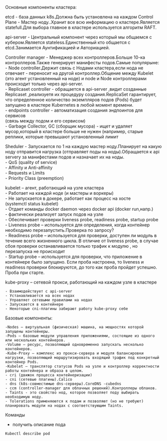 Основные компоненты кластера:

etcd - база данных k8s.Должна быть установлена на каждом Control Plane - Мастер ноду..Хранит все всю информацию о кластере.Является statefull.Для выбора главное в кластере используется алгоритм RAFT.

api-server - Центральный компонент через который мы общаемся с кубером.Является stateless.Единственный кто общается с etcd.Занимается Аунтификацией и Авториацией.


Controller manager - Менеджер всех контроллеров.Больше 10-ка контроллеров.Также генерирует манифесты подов.Самые популярыне:  
	- Node controller.Держит связь с Нодами кластера,если нода не отвечает - переносит на другой контроллер.Общение между Kubelet (это агент установленный на ноде) и node и Node контроллерами происходит только через api-server.  
	- Replicaset controller	- обращается в api-server ,видит созданные Replicaset ,реализуетя их процедуру создания.ReplicaSet гарантирует, что определенное количество экземпляров подов (Pods) будет запущено в кластере Kubernetes в любой момент времени.  
	- endpoints controller - автоматизация создания эндпоинтов для сервисов  
(связь между подом и его сервисом)  
	- Garbage Collector, GC (сборщик мусора) - ищет и удаляет мусор,который в кластере больше не нужен (например, старые реплики, которые превышают установленный лимит  

Sheduler - Запускается по 1 на каждую мастер ноду.Планирует на какую ноду отправится нагрузка (отправляет поды на ноды).Обращается к api servery за манифестами подов и назначает их на ноды.    
		- QoS (quality of service)   
		- Affinity и Anti-affinity   
		- Requests и Limits   
		- Priority Class (preemption)
 

kubelet – агент, работающий на узле кластера   
	- Работает на каждой ноде (и мастеры и воркеры)   
	- Не запускается в докере, работает как процесс на хосте   
	(systemctl status kubelet)   
	- Отдает команды docker daemon через docker api (docker run,напр.)   
	- фактически реализует запуск подов на узле   
	- Обеспечивает проверки liveness probe, readiness probe, startup probe   
		- Liveness probe – используется для определения, когда контейнер необходимо перезапустить.Проверка по запросу?   
		- Readiness probe – используется для проверки, доступен ли модуль в течение всего жизненного цикла. В отличие от liveness probe, в случае сбоя проверки останавливается только трафик к модулю , но перезапуска не происходит   
		- Startup probe – используется для проверки, что приложение в контейнере было запущено. Если проба настроена, то liveness и readiness проверки блокируются, до того как проба пройдет успешно. Проба при старте.    

kube-proxy – сетевой прокси, работающий на каждом узле в кластере   

	- Взаимодействует с api-server   
	- Устанавливается на всех нодах   
	- Управляет сетевыми правилами на нодах   
	- Запускается в контейнере   
	- Некоторые cni-плагины забирают работу kube-proxy себе	   

Базовые компоненты:   

	-Nodes – виртуальная (физическая) машина, на мощностях которой запущены контейнеры.   
	-Pods – базовые модули управления приложениями, состоящие из одного или нескольких контейнеров.   
	-Volume – ресурс, позволяющий одновременно запускать несколько контейнеров.   
	-Kube-Proxy – комплекс из прокси-сервера и модуля балансировки нагрузки, позволяющий маршрутизировать входящий трафик под конкретный контейнер Pods.   
	-Kubelet – транслятор статусов Pods на узле и контроллер корректности работы контейнера и образа в целом.   
	- cri (движок процесса контейнеризации)   
	- cni (сетевые плагины).Calico   
	- dns (k8s-совместимые dns-серверы).CoreDNS -cubedns   
	- ccm (controller-manager для облачных решений).Контроллеры облаков.   
	- Taints - это свойство нод, которое позволяет поду выбирать необходимую ноду.
 	- Tolerations применяеются к подам и позволяют (но не требуют) планировать модули на нодах с соответствующим Taints.


Команды 
- получить описание пода
```
Kubectl describe pod
```

